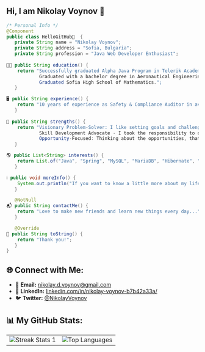 ## Hi, I am Nikolay Voynov 👋

```java
/* Personal Info */
@Component
public class HelloGitHub👋  {
   private String name = "Nikolay Voynov";
   private String address = "Sofia, Bulgaria";
   private String profession = "Java Web Developer Enthusiast";
  
👨‍🎓 public String education() {
    return "Successfully graduated Alpha Java Program in Telerik Academy.
            Graduated with a bachelor degree in Aeronautical Engineering.
            Graduated Sofia High School of Mathematics.";
   }

🖥 public String experience() {
    return "10 years of experience as Safety & Compliance Auditor in aviation industry performing audits both on local and international level.";
   }
  
💪 public String strengths() {
    return "Visionary Problem-Solver: I like setting goals and challenge myself. 
            Skill Development Advocate - I took the responsibility to organize and conduct several trainings for company personnel. 
            Opportunity-Focused: Thinking about the opportunities, that every difficulty provides.";
   }

🌎 public List<String> interests() {
    return List.of("Java", "Spring", "MySQL", "MariaDB", "Hibernate", "HTML", "CSS", "Thymeleaf", "Bootstrap");
   }

ℹ️ public void moreInfo() {
    System.out.println("If you want to know a little more about my life, follow me on my social networks where I share more about myself.");
   }

   @NotNull
📬 public String contactMe() {
    return "Love to make new friends and learn new things every day...";
   }

   @Override
🏡 public String toString() {
    return "Thank you!";
   }
}
```
## 🌐 Connect with Me:
- 📧 **Email:** [nikolay.d.voynov@gmail.com](mailto:nikolay.d.voynov@gmail.com)
- 💼 **LinkedIn:** [linkedin.com/in/nikolay-voynov-b7b42a33a/](https://www.linkedin.com/in/nikolay-voynov-b7b42a33a/)
- 🐦 **Twitter:** [@NikolayVoynov](https://x.com/NikolayVoynov)

## 📊 My GitHub Stats:
<table>
  <tr>
    <td>
      <img src="https://github-readme-stats.vercel.app/api?username=NikolayVoynov&show_icons=true&theme=radical" alt="Streak Stats 1" />
    </td>
<!--     <td>
      <img src="https://streak-stats.demolab.com?user=NikolayVoynov&theme=radical" alt="Streak Stats 2" />
    </td> -->
    <td>
      <img src="https://github-readme-stats.vercel.app/api/top-langs/?username=NikolayVoynov&layout=compact&theme=radical" alt="Top Languages" />
    </td>
<!--    <td>
      <img src="https://github-profile-trophy.vercel.app/?username=YourGitHubUsername&theme=radical" alt="Trophy" />
    </td> -->
  </tr>
</table>



